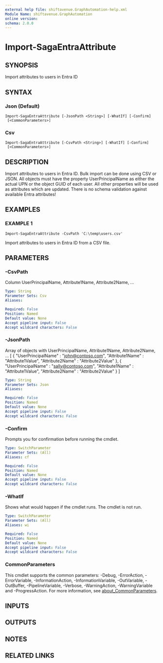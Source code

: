 ```yaml
---
external help file: shiftavenue.GraphAutomation-help.xml
Module Name: shiftavenue.GraphAutomation
online version:
schema: 2.0.0
---
```


# Import-SagaEntraAttribute

## SYNOPSIS
Import attributes to users in Entra ID

## SYNTAX

### Json (Default)
```
Import-SagaEntraAttribute [-JsonPath <String>] [-WhatIf] [-Confirm]
 [<CommonParameters>]
```

### Csv
```
Import-SagaEntraAttribute [-CsvPath <String>] [-WhatIf] [-Confirm]
 [<CommonParameters>]
```

## DESCRIPTION
Import attributes to users in  Entra ID.
Bulk import can be done using CSV or JSON.
All
objects must have the property UserPrincipalName as either the actual UPN or the object GUID of
each user.
All other properties will be used as attributes which are updated.
There is no schema validation against available Entra attributes!

## EXAMPLES

### EXAMPLE 1
```
Import-SagaEntraAttribute -CsvPath 'C:\temp\users.csv'
```

Import attributes to users in Entra ID from a CSV file.

## PARAMETERS

### -CsvPath
Column UserPrincipalName, Attribute1Name, Attribute2Name, ...

```yaml
Type: String
Parameter Sets: Csv
Aliases:

Required: False
Position: Named
Default value: None
Accept pipeline input: False
Accept wildcard characters: False
```

### -JsonPath
Array of objects with UserPrincipalName, Attribute1Name, Attribute2Name, ...
       \[
           {
               "UserPrincipalName" : "john@contoso.com",
               "Attribute1Name" : "Attribute1Value",
               "Attribute2Name" : "Attribute2Value"
           },
           {
               "UserPrincipalName" : "sally@contoso.com",
               "Attribute1Name" : "Attribute1Value",
               "Attribute2Name" : "Attribute2Value"
           }
       \]

```yaml
Type: String
Parameter Sets: Json
Aliases:

Required: False
Position: Named
Default value: None
Accept pipeline input: False
Accept wildcard characters: False
```


### -Confirm
Prompts you for confirmation before running the cmdlet.

```yaml
Type: SwitchParameter
Parameter Sets: (All)
Aliases: cf

Required: False
Position: Named
Default value: None
Accept pipeline input: False
Accept wildcard characters: False
```

### -WhatIf
Shows what would happen if the cmdlet runs.
The cmdlet is not run.

```yaml
Type: SwitchParameter
Parameter Sets: (All)
Aliases: wi

Required: False
Position: Named
Default value: None
Accept pipeline input: False
Accept wildcard characters: False
```

### CommonParameters
This cmdlet supports the common parameters: -Debug, -ErrorAction, -ErrorVariable, -InformationAction, -InformationVariable, -OutVariable, -OutBuffer, -PipelineVariable, -Verbose, -WarningAction, -WarningVariable and -ProgressAction. For more information, see [about_CommonParameters](http://go.microsoft.com/fwlink/?LinkID=113216).

## INPUTS

## OUTPUTS

## NOTES

## RELATED LINKS
